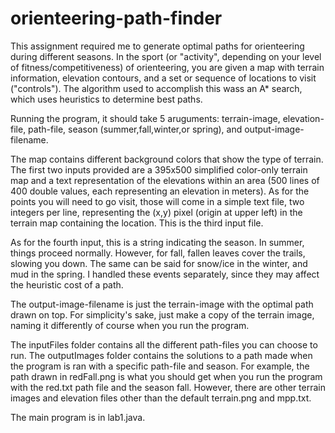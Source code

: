 # orienteering-path-finder
This assignment required me to generate optimal paths for orienteering during different seasons. In the sport (or "activity", depending on your level of fitness/competitiveness) of orienteering, you are given a map with terrain information, elevation contours, and a set or sequence of locations to visit ("controls"). The algorithm used to accomplish this wass an A* search, which uses heuristics to determine best paths.

Running the program, it should take 5 aruguments: terrain-image, elevation-file, path-file, season (summer,fall,winter,or spring), and output-image-filename.

The map contains different background colors that show the type of terrain. The first two inputs provided are a 395x500 simplified color-only terrain map and a text representation of the elevations within an area (500 lines of 400 double values, each representing an elevation in meters). As for the points you will need to go visit, those will come in a simple text file, two integers per line, representing the (x,y) pixel (origin at upper left) in the terrain map containing the location. This is the third input file.

As for the fourth input, this is a string indicating the season. In summer, things proceed normally. However, for fall, fallen leaves cover the trails, slowing you down. The same can be said for snow/ice in the winter, and mud in the spring. I handled these events separately, since they may affect the heuristic cost of a path.

The output-image-filename is just the terrain-image with the optimal path drawn on top. For simplicity's sake, just make a copy of the terrain image, naming it differently of course when you run the program.

The inputFiles folder contains all the different path-files you can choose to run. The outputImages folder contains the solutions to a path made when the program is ran with a specific path-file and season. For example, the path drawn in redFall.png is what you should get when you run the program with the red.txt path file and the season fall. However, there are other terrain images and elevation files other than the default terrain.png and mpp.txt.

The main program is in lab1.java.
